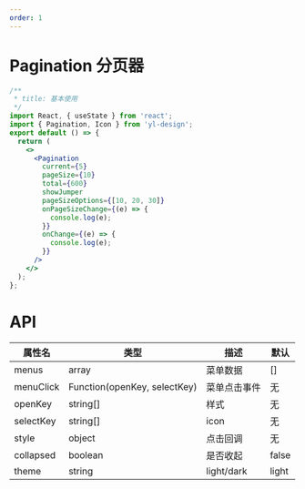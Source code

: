 ```yaml
---
order: 1
---
```


# Pagination 分页器

```jsx
/**
 * title: 基本使用
 */
import React, { useState } from 'react';
import { Pagination, Icon } from 'yl-design';
export default () => {
  return (
    <>
      <Pagination
        current={5}
        pageSize={10}
        total={600}
        showJumper
        pageSizeOptions={[10, 20, 30]}
        onPageSizeChange={(e) => {
          console.log(e);
        }}
        onChange={(e) => {
          console.log(e);
        }}
      />
    </>
  );
};
```

# API

| **属性名** | **类型**                     | **描述**     | **默认** |
| ---------- | ---------------------------- | ------------ | -------- |
| menus      | array                        | 菜单数据     | []       |
| menuClick  | Function(openKey, selectKey) | 菜单点击事件 | 无       |
| openKey    | string[]                     | 样式         | 无       |
| selectKey  | string[]                     | icon         | 无       |
| style      | object                       | 点击回调     | 无       |
| collapsed  | boolean                      | 是否收起     | false    |
| theme      | string                       | light/dark   | light    |
